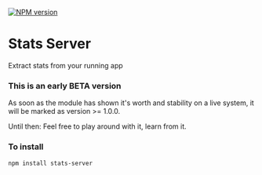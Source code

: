 [![NPM version](https://badge.fury.io/js/stats-server.png)](http://badge.fury.io/js/stats-server)

# Stats Server

Extract stats from your running app

### This is an early BETA version

As soon as the module has shown it's worth and stability on a live system, it will be marked as version >= 1.0.0.

Until then: Feel free to play around with it, learn from it.

### To install

	npm install stats-server
